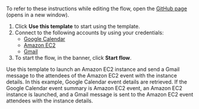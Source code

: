 To refer to these instructions while editing the flow, open the [GitHub page](https://github.com/ot4i/app-connect-templates/tree/main/resources/markdown/Launch%20an%20Amazon%20EC2%20instance%20and%20send%20a%20Gmail%20message%20to%20the%20attendees%20of%20the%20Amazon%20EC2%20event%20with%20instance%20details_instructions.md) (opens in a new window).

1. Click **Use this template** to start using the template.
2. Connect to the following accounts by using your credentials:
   - [Google Calendar](https://ibm.biz/acgooglecalendar)
   - [Amazon EC2](https://ibm.biz/acamazonec2)
   - [Gmail](https://ibm.biz/acgmail) 
3. To start the flow, in the banner, click **Start flow**.


Use this template to launch an Amazon EC2 instance and send a Gmail message to the attendees of the Amazon EC2 event with the instance details. In this example, Google Calendar event details are retrieved. If the Google Calendar event summary is Amazon EC2 event, an Amazon EC2 instance is launched, and a Gmail message is sent to the Amazon EC2 event attendees with the instance details.

